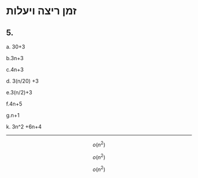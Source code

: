 # זמן ריצה ויעלות

## 5.

a. 30+3

  b.3n+3

c.4n+3

d. 3(n/20) +3

e.3(n/2)+3

f.4n+5

g.n+1







k. 3n^2 +6n+4 































******

$$
o(n^2)
$$

$$
o(n^2)
$$


$$
o(n^2)
$$




